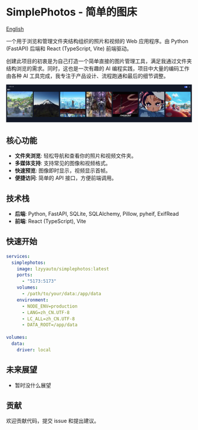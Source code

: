 # SimplePhotos - 简单的图床

[English](README.md)

一个用于浏览和管理文件夹结构组织的照片和视频的 Web 应用程序。由 Python (FastAPI) 后端和 React (TypeScript, Vite) 前端驱动。

创建此项目的初衷是为自己打造一个简单直接的图片管理工具，满足我通过文件夹结构浏览的需求。同时，这也是一次有趣的 AI 编程实践，项目中大量的编码工作由各种 AI 工具完成，我专注于产品设计、流程跑通和最后的细节调整。

![SimplePhotos](SimplePhotos.png)

## 核心功能

- **文件夹浏览**:  轻松导航和查看你的照片和视频文件夹。
- **多媒体支持**: 支持常见的图像和视频格式。
- **快速预览**:  图像即时显示，视频显示首帧。
- **便捷访问**:  简单的 API 接口，方便前端调用。

## 技术栈

- **后端**: Python, FastAPI, SQLite, SQLAlchemy, Pillow, pyheif, ExifRead
- **前端**: React (TypeScript), Vite

## 快速开始

```yaml
services:
  simplephotos:
    image: lzyyauto/simplephotos:latest
    ports:
      - "5173:5173"
    volumes:
      - /path/to/your/data:/app/data
    environment:
      - NODE_ENV=production
      - LANG=zh_CN.UTF-8
      - LC_ALL=zh_CN.UTF-8
      - DATA_ROOT=/app/data

volumes:
  data:
    driver: local
```

## 未来展望

- 暂时没什么展望

## 贡献

欢迎贡献代码，提交 issue 和提出建议。